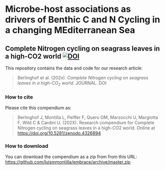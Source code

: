 # Microbe-host associations as drivers of Benthic C and N Cycling in a changing MEditerranean Sea

## Complete Nitrogen cycling on seagrass leaves in a high-CO2 world [![DOI](https://zenodo.org/badge/450500219.svg)](https://zenodo.org/badge/latestdoi/450500219)


This repository contains the data and code for our research article:

> Berlinghof et al. (202x). *Complete Nitrogen cycling on seagrass leaves in a high-$\text{CO}_2$ world*. JOURNAL. DOI <DOI>

### How to cite

Please cite this compendium as:

> Berlinghof J, Montilla L, Peiffer F, Quero GM, Marzocchi U, Margiotta F, Wild C & Cardini U. (202X). Research compendium for Complete Nitrogen cycling on seagrass leaves in a high-CO2 world. Online at  https://doi.org/10.5281/zenodo.4326894

### How to download

You can download the compendium as a zip from from this URL:
<https://github.com/luismmontilla/embrace/archive/master.zip>

